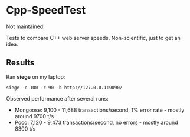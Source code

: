 # Cpp-SpeedTest

Not maintained!

Tests to compare C++ web server speeds.
Non-scientific, just to get an idea.


## Results

Ran **siege** on my laptop:

    siege -c 100 -r 90 -b http://127.0.0.1:9090/

Observed performance after several runs:

* Mongoose: 9,100 - 11,688 transactions/second, 1% error rate - mostly around 9700 t/s
* Poco:     7,120 - 9,473 transactions/second, no errors - mostly around 8300 t/s
